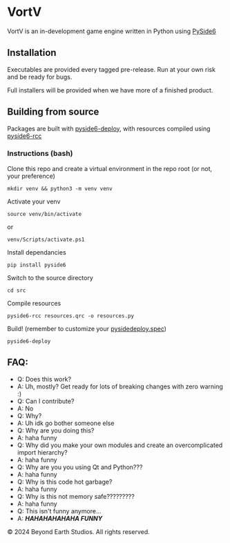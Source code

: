 # VortV
VortV is an in-development game engine written in Python using [PySide6](https://doc.qt.io/qtforpython-6/quickstart.html)

## Installation
Executables are provided every tagged pre-release. Run at your own risk and be ready for bugs.  

Full installers will be provided when we have more of a finished product.

## Building from source
Packages are built with [pyside6-deploy](https://doc.qt.io/qtforpython-6/deployment/deployment-pyside6-deploy.html), with resources compiled using [pyside6-rcc](https://doc.qt.io/qtforpython-6/tools/pyside-rcc.html)
### Instructions (bash)
Clone this repo and create a virtual environment in the repo root (or not, your preference)
```
mkdir venv && python3 -m venv venv
```
Activate your venv
```
source venv/bin/activate
```
or
```
venv/Scripts/activate.ps1
```
Install dependancies
```
pip install pyside6
```
Switch to the source directory
```
cd src
```
Compile resources
```
pyside6-rcc resources.qrc -o resources.py
```
Build! (remember to customize your [pysidedeploy.spec](https://doc.qt.io/qtforpython-6/deployment/deployment-pyside6-deploy.html#pysidedeploy-spec))
```
pyside6-deploy
```

## FAQ:
- Q: Does this work?
- A: Uh, mostly? Get ready for lots of breaking changes with zero warning :)
- Q: Can I contribute?
- A: No
- Q: Why?
- A: Uh idk go bother someone else
- Q: Why are you doing this?
- A: haha funny
- Q: Why did you make your own modules and create an overcomplicated import hierarchy?
- A: haha funny
- Q: Why are you you using Qt and Python???
- A: haha funny
- Q: Why is this code hot garbage?
- A: haha funny
- Q: Why is this not memory safe?????????
- A: haha funny
- Q: This isn't funny anymore...
- A: ***HAHAHAHAHAHA FUNNY***

© 2024 Beyond Earth Studios. All rights reserved.
